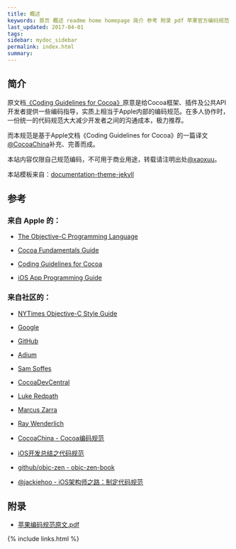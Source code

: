 ```yaml
---
title: 概述
keywords: 首页 概述 readme home homepage 简介 参考 附录 pdf 苹果官方编码规范
last_updated: 2017-04-01
tags:
sidebar: mydoc_sidebar
permalink: index.html
summary:
---
```


## 简介

原文档[《Coding Guidelines for Cocoa》](https://developer.apple.com/library/mac/#documentation/Cocoa/Conceptual/CodingGuidelines/CodingGuidelines.html)原意是给Cocoa框架、插件及公共API开发者提供一些编码指导，实质上相当于Apple内部的编码规范。在多人协作时，一份统一的代码规范大大减少开发者之间的沟通成本，极力推荐。

而本规范是基于Apple文档《Coding Guidelines for Cocoa》的一篇译文[@CocoaChina](http://www.cocoachina.com/ios/20150908/13335.html)补充、完善而成。

本站内容仅限自己规范编码，不可用于商业用途，转载请注明出处[@xaoxuu](https://cocoa.xaoxuu.com)。

本站模板来自：[documentation-theme-jekyll](http://idratherbewriting.com/documentation-theme-jekyll/)

## 参考

### 来自 Apple 的：

- [The Objective-C Programming Language](http://developer.apple.com/library/mac/#documentation/Cocoa/Conceptual/ObjectiveC/Introduction/introObjectiveC.html)

- [Cocoa Fundamentals Guide](https://developer.apple.com/library/mac/#documentation/Cocoa/Conceptual/CocoaFundamentals/Introduction/Introduction.html)

- [Coding Guidelines for Cocoa](https://developer.apple.com/library/mac/#documentation/Cocoa/Conceptual/CodingGuidelines/CodingGuidelines.html)

- [iOS App Programming Guide](http://developer.apple.com/library/ios/#documentation/iphone/conceptual/iphoneosprogrammingguide/Introduction/Introduction.html)


### 来自社区的：

- [NYTimes Objective-C Style Guide](https://github.com/NYTimes/objective-c-style-guide)

- [Google](http://google-styleguide.googlecode.com/svn/trunk/objcguide.xml)

- [GitHub](https://github.com/github/objective-c-style-guide)

- [Adium](https://trac.adium.im/wiki/CodingStyle)

- [Sam Soffes](https://gist.github.com/soffes/812796)

- [CocoaDevCentral](http://cocoadevcentral.com/articles/000082.php)

- [Luke Redpath](http://lukeredpath.co.uk/blog/my-objective-c-style-guide.html)

- [Marcus Zarra](http://www.cimgf.com/zds-code-style-guide/)

- [Ray Wenderlich](https://github.com/raywenderlich/objective-c-style-guide)

- [CocoaChina - Cocoa编码规范](http://www.cocoachina.com/ios/20150908/13335.html)

- [iOS开发总结之代码规范](http://www.jianshu.com/p/414bb5a53139)

- [github/objc-zen - objc-zen-book](https://github.com/objc-zen/objc-zen-book)

- [@jackiehoo - iOS架构师之路：制定代码规范](http://www.jianshu.com/p/24a9abcfdba9)


## 附录

- [苹果编码规范原文.pdf](https://github.com/xaoxuu/Coding-Guidelines-for-Cocoa/releases/download/downloads/Apple-Coding-Guidelines-for-Cocoa.pdf)



{% include links.html %}
